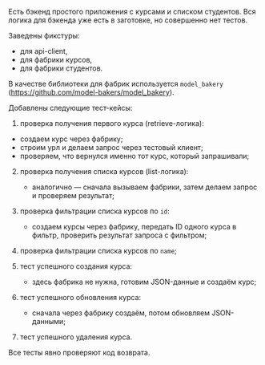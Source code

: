 Есть бэкенд простого приложения с курсами и списком студентов. Вся логика для бэкенда уже есть в заготовке, но совершенно нет тестов.

Заведены фикстуры:

- для api-client,
- для фабрики курсов,
- для фабрики студентов.

В качестве библиотеки для фабрик используется `model_bakery` (https://github.com/model-bakers/model_bakery).

Добавлены следующие тест-кейсы:

1. проверка получения первого курса (retrieve-логика):
  - создаем курс через фабрику;
  - строим урл и делаем запрос через тестовый клиент;
  - проверяем, что вернулся именно тот курс, который запрашивали; 
2. проверка получения списка курсов (list-логика):
    - аналогично — сначала вызываем фабрики, затем делаем запрос и проверяем результат;
3. проверка фильтрации списка курсов по `id`:
    - создаем курсы через фабрику, передать ID одного курса в фильтр, проверить результат запроса с фильтром;
4. проверка фильтрации списка курсов по `name`;

5. тест успешного создания курса:
    - здесь фабрика не нужна, готовим JSON-данные и создаём курс;

6. тест успешного обновления курса:
    - сначала через фабрику создаём, потом обновляем JSON-данными;

7. тест успешного удаления курса.

Все тесты явно проверяют код возврата.
